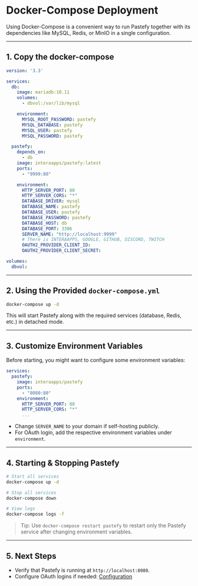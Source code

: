 # Docker-Compose Deployment

Using Docker-Compose is a convenient way to run Pastefy together with its dependencies like MySQL, Redis, or MinIO in a single configuration.

---

## **1. Copy the docker-compose**

```yaml
version: '3.3'

services:
  db:
    image: mariadb:10.11
    volumes:
      - dbvol:/var/lib/mysql

    environment:
      MYSQL_ROOT_PASSWORD: pastefy
      MYSQL_DATABASE: pastefy
      MYSQL_USER: pastefy
      MYSQL_PASSWORD: pastefy

  pastefy:
    depends_on:
      - db
    image: interaapps/pastefy:latest
    ports:
      - "9999:80"

    environment:
      HTTP_SERVER_PORT: 80
      HTTP_SERVER_CORS: "*"
      DATABASE_DRIVER: mysql
      DATABASE_NAME: pastefy
      DATABASE_USER: pastefy
      DATABASE_PASSWORD: pastefy
      DATABASE_HOST: db
      DATABASE_PORT: 3306
      SERVER_NAME: "http://localhost:9999"
      # There is INTERAAPPS, GOOGLE, GITHUB, DISCORD, TWITCH
      OAUTH2_PROVIDER_CLIENT_ID:
      OAUTH2_PROVIDER_CLIENT_SECRET:

volumes:
  dbvol:
```

---

## **2. Using the Provided `docker-compose.yml`**

```bash
docker-compose up -d
```

This will start Pastefy along with the required services (database, Redis, etc.) in detached mode.

---

## **3. Customize Environment Variables**

Before starting, you might want to configure some environment variables:

```yaml
services:
  pastefy:
    image: interaapps/pastefy
    ports:
      - "8080:80"
    environment:
      HTTP_SERVER_PORT: 80
      HTTP_SERVER_CORS: "*"
      ...
```

* Change `SERVER_NAME` to your domain if self-hosting publicly.
* For OAuth login, add the respective environment variables under `environment`.

---

## **4. Starting & Stopping Pastefy**

```bash
# Start all services
docker-compose up -d

# Stop all services
docker-compose down

# View logs
docker-compose logs -f
```

> Tip: Use `docker-compose restart pastefy` to restart only the Pastefy service after changing environment variables.

---

## **5. Next Steps**

* Verify that Pastefy is running at `http://localhost:8080`.
* Configure OAuth logins if needed: [Configuration](../oauth.md)